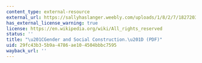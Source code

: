 ```yaml
---
content_type: external-resource
external_url: https://sallyhaslanger.weebly.com/uploads/1/8/2/7/18272031/haslanger_2006_scwwww.pdf
has_external_license_warning: true
license: https://en.wikipedia.org/wiki/All_rights_reserved
status: ''
title: "\u201CGender and Social Construction.\u201D (PDF)"
uid: 29fc43b3-5b9a-4786-ae10-4504bbbc7595
wayback_url: ''
---
```

